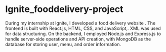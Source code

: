# Ignite_fooddelivery-project
During my internship at Ignite, I developed a  food delivery website . The frontend is built with React.js, HTML, CSS, and JavaScript,. XML was used for data structuring. On the backend, I employed Node.js and Express.js to handle server-side operations and API creation, with MongoDB as the database for storing user, menu, and order information.
